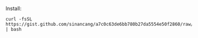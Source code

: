 
Install:
```console
curl -fsSL https://gist.github.com/sinancang/a7c0c63de6bb780b27da5554e50f2860/raw/install.sh | bash
```
